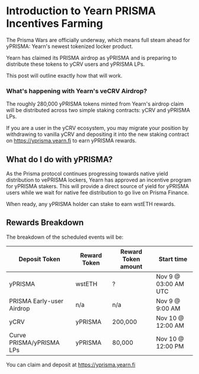 # Introduction to Yearn PRISMA Incentives Farming

The Prisma Wars are officially underway, which means full steam ahead for yPRISMA: Yearn's newest tokenized locker product.

Yearn has claimed its PRISMA airdrop as yPRISMA and is preparing to distribute these tokens to yCRV users and yPRISMA LPs. 

This post will outline exactly how that will work.

### What's happening with Yearn's veCRV Airdrop?

The roughly 280,000 yPRISMA tokens minted from Yearn's airdrop claim will be distributed across two simple staking contracts: yCRV and yPRISMA LPs.

If you are a user in the yCRV ecosystem, you may migrate your position by withdrawing to vanilla yCRV and depositing it into the new staking contract on https://yprisma.yearn.fi to earn yPRISMA rewards.

## What do I do with yPRISMA?

As the Prisma protocol continues progressing towards native yield distribution to vePRISMA lockers, Yearn has approved an incentive program for yPRISMA stakers. This will provide a direct source of yield for yPRISMA users while we wait for native fee distribution to go live on Prisma Finance.

When ready, any yPRISMA holder can stake to earn wstETH rewards.

## Rewards Breakdown

The breakdown of the scheduled events will be:

| Deposit Token | Reward Token | Reward Token amount | Start time|
| -------- | -------- | -------- |----|
| yPRISMA     | wstETH    | ?    |Nov 9 @ 03:00 AM UTC|
| PRISMA Early-user Airdrop | n/a    | n/a    |Nov 9 @ 9:00 AM|
| yCRV     | yPRISMA     | 200,000     | Nov 10 @ 12:00 AM |
| Curve PRISMA/yPRISMA LPs     | yPRISMA    | 80,000     | Nov 10 @ 12:00 PM |

You can claim and deposit at https://yprisma.yearn.fi
